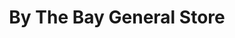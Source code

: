 ---
title: "By The Bay General Store"
url: /pike-bay/by-the-bay-general-store/
shop: Lebensmittel
---